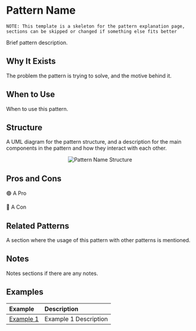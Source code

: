 # Pattern Name

`NOTE: This template is a skeleton for the pattern explanation page, sections can be skipped or changed if something else fits better`

Brief pattern description.

## Why It Exists

The problem the pattern is trying to solve, and the motive behind it.

## When to Use

When to use this pattern.

## Structure

A UML diagram for the pattern structure, and a description for the main components in the pattern and how they interact with each other.

<p align="center">
  <img alt="Pattern Name Structure" src="figures/structure.drawio.svg">
</p>

## Pros and Cons

🟢 A Pro

🔴 A Con

## Related Patterns

A section where the usage of this pattern with other patterns is mentioned.

## Notes

Notes sections if there are any notes.

## Examples

| Example                          | Description           |
| :------------------------------- | :-------------------- |
| [Example 1](example-1/README.md) | Example 1 Description |
